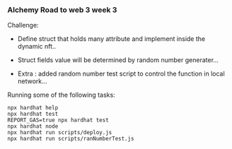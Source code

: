 

### Alchemy Road to web 3 week 3 

Challenge:
- Define struct that holds many attribute and implement inside the dynamic nft..

- Struct fields value will be determined by random number generater...

- Extra : added random number test script to control the function in local network...

Running some of the following tasks:

```shell
npx hardhat help
npx hardhat test
REPORT_GAS=true npx hardhat test
npx hardhat node
npx hardhat run scripts/deploy.js
npx hardhat run scripts/ranNumberTest.js
```
